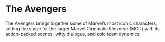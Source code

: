 # The Avengers
The Avengers brings together some of Marvel’s most iconic characters, setting the stage for the larger Marvel Cinematic Universe (MCU) with its action-packed scenes, witty dialogue, and epic team dynamics.
